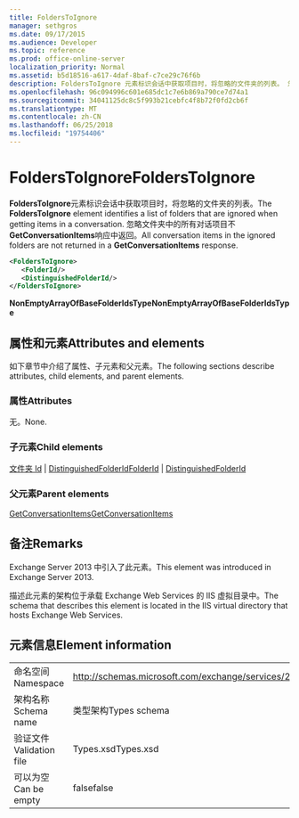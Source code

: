 ```yaml
---
title: FoldersToIgnore
manager: sethgros
ms.date: 09/17/2015
ms.audience: Developer
ms.topic: reference
ms.prod: office-online-server
localization_priority: Normal
ms.assetid: b5d18516-a617-4daf-8baf-c7ce29c76f6b
description: FoldersToIgnore 元素标识会话中获取项目时，将忽略的文件夹的列表。 忽略文件夹中的所有对话项目不 GetConversationItems 响应中返回。
ms.openlocfilehash: 96c094996c601e685dc1c7e6b869a790ce7d74a1
ms.sourcegitcommit: 34041125dc8c5f993b21cebfc4f8b72f0fd2cb6f
ms.translationtype: MT
ms.contentlocale: zh-CN
ms.lasthandoff: 06/25/2018
ms.locfileid: "19754406"
---
```

# <a name="folderstoignore"></a><span data-ttu-id="6c8bf-104">FoldersToIgnore</span><span class="sxs-lookup"><span data-stu-id="6c8bf-104">FoldersToIgnore</span></span>

<span data-ttu-id="6c8bf-105">**FoldersToIgnore**元素标识会话中获取项目时，将忽略的文件夹的列表。</span><span class="sxs-lookup"><span data-stu-id="6c8bf-105">The **FoldersToIgnore** element identifies a list of folders that are ignored when getting items in a conversation.</span></span> <span data-ttu-id="6c8bf-106">忽略文件夹中的所有对话项目不**GetConversationItems**响应中返回。</span><span class="sxs-lookup"><span data-stu-id="6c8bf-106">All conversation items in the ignored folders are not returned in a **GetConversationItems** response.</span></span> 
  
```XML
<FoldersToIgnore>
   <FolderId/>
   <DistinguishedFolderId/>
</FoldersToIgnore>
```

 <span data-ttu-id="6c8bf-107">**NonEmptyArrayOfBaseFolderIdsType**</span><span class="sxs-lookup"><span data-stu-id="6c8bf-107">**NonEmptyArrayOfBaseFolderIdsType**</span></span>
## <a name="attributes-and-elements"></a><span data-ttu-id="6c8bf-108">属性和元素</span><span class="sxs-lookup"><span data-stu-id="6c8bf-108">Attributes and elements</span></span>

<span data-ttu-id="6c8bf-109">如下章节中介绍了属性、子元素和父元素。</span><span class="sxs-lookup"><span data-stu-id="6c8bf-109">The following sections describe attributes, child elements, and parent elements.</span></span>
  
### <a name="attributes"></a><span data-ttu-id="6c8bf-110">属性</span><span class="sxs-lookup"><span data-stu-id="6c8bf-110">Attributes</span></span>

<span data-ttu-id="6c8bf-111">无。</span><span class="sxs-lookup"><span data-stu-id="6c8bf-111">None.</span></span>
  
### <a name="child-elements"></a><span data-ttu-id="6c8bf-112">子元素</span><span class="sxs-lookup"><span data-stu-id="6c8bf-112">Child elements</span></span>

<span data-ttu-id="6c8bf-113">[文件夹 Id](folderid.md) | [DistinguishedFolderId](distinguishedfolderid.md)</span><span class="sxs-lookup"><span data-stu-id="6c8bf-113">[FolderId](folderid.md) | [DistinguishedFolderId](distinguishedfolderid.md)</span></span>
  
### <a name="parent-elements"></a><span data-ttu-id="6c8bf-114">父元素</span><span class="sxs-lookup"><span data-stu-id="6c8bf-114">Parent elements</span></span>

[<span data-ttu-id="6c8bf-115">GetConversationItems</span><span class="sxs-lookup"><span data-stu-id="6c8bf-115">GetConversationItems</span></span>](getconversationitems.md)
  
## <a name="remarks"></a><span data-ttu-id="6c8bf-116">备注</span><span class="sxs-lookup"><span data-stu-id="6c8bf-116">Remarks</span></span>

<span data-ttu-id="6c8bf-117">Exchange Server 2013 中引入了此元素。</span><span class="sxs-lookup"><span data-stu-id="6c8bf-117">This element was introduced in Exchange Server 2013.</span></span>
  
<span data-ttu-id="6c8bf-118">描述此元素的架构位于承载 Exchange Web Services 的 IIS 虚拟目录中。</span><span class="sxs-lookup"><span data-stu-id="6c8bf-118">The schema that describes this element is located in the IIS virtual directory that hosts Exchange Web Services.</span></span>
  
## <a name="element-information"></a><span data-ttu-id="6c8bf-119">元素信息</span><span class="sxs-lookup"><span data-stu-id="6c8bf-119">Element information</span></span>

|||
|:-----|:-----|
|<span data-ttu-id="6c8bf-120">命名空间</span><span class="sxs-lookup"><span data-stu-id="6c8bf-120">Namespace</span></span>  <br/> |http://schemas.microsoft.com/exchange/services/2006/types  <br/> |
|<span data-ttu-id="6c8bf-121">架构名称</span><span class="sxs-lookup"><span data-stu-id="6c8bf-121">Schema name</span></span>  <br/> |<span data-ttu-id="6c8bf-122">类型架构</span><span class="sxs-lookup"><span data-stu-id="6c8bf-122">Types schema</span></span>  <br/> |
|<span data-ttu-id="6c8bf-123">验证文件</span><span class="sxs-lookup"><span data-stu-id="6c8bf-123">Validation file</span></span>  <br/> |<span data-ttu-id="6c8bf-124">Types.xsd</span><span class="sxs-lookup"><span data-stu-id="6c8bf-124">Types.xsd</span></span>  <br/> |
|<span data-ttu-id="6c8bf-125">可以为空</span><span class="sxs-lookup"><span data-stu-id="6c8bf-125">Can be empty</span></span>  <br/> |<span data-ttu-id="6c8bf-126">false</span><span class="sxs-lookup"><span data-stu-id="6c8bf-126">false</span></span>  <br/> |
   

